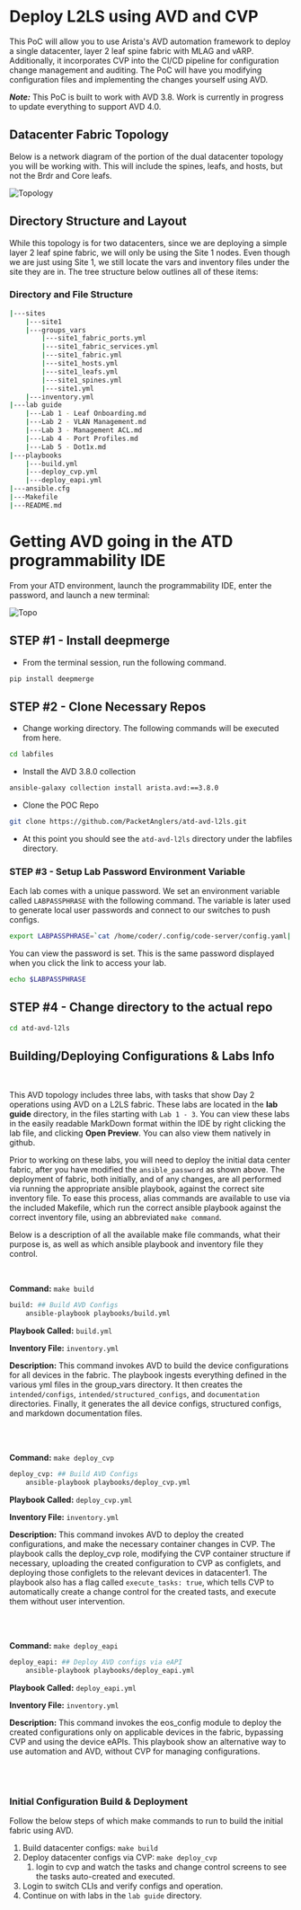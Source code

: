 # Deploy L2LS using AVD and CVP
This PoC will allow you to use Arista's AVD automation framework to deploy a single datacenter, layer 2 leaf spine fabric with MLAG and vARP.  Additionally, it incorporates CVP into the CI/CD pipeline for configuration change management and auditing.  The PoC will have you modifying configuration files and implementing the changes yourself using AVD. 

***Note:*** This PoC is built to work with AVD 3.8.  Work is currently in progress to update everything to support AVD 4.0.

## Datacenter Fabric Topology
Below is a network diagram of the portion of the dual datacenter topology you will be working with.  This will include the spines, leafs, and hosts, but not the Brdr and Core leafs.

![Topology](images/atd-topo-l2ls.png)

## Directory Structure and Layout
While this topology is for two datacenters, since we are deploying a simple layer 2 leaf spine fabric, we will only be using the Site 1 nodes.  Even though we are just using Site 1, we still locate the vars and inventory files under the site they are in.  The tree structure below outlines all of these items:

### Directory and File Structure
```bash
|---sites
    |---site1
	|---groups_vars
	    |---site1_fabric_ports.yml
	    |---site1_fabric_services.yml
	    |---site1_fabric.yml
	    |---site1_hosts.yml
	    |---site1_leafs.yml
	    |---site1_spines.yml
	    |---site1.yml
    |---inventory.yml
|---lab guide
    |---Lab 1 - Leaf Onboarding.md
    |---Lab 2 - VLAN Management.md
    |---Lab 3 - Management ACL.md
    |---Lab 4 - Port Profiles.md
    |---Lab 5 - Dot1x.md
|---playbooks
    |---build.yml
    |---deploy_cvp.yml
    |---deploy_eapi.yml
|---ansible.cfg
|---Makefile
|---README.md
```

# Getting AVD going in the ATD programmability IDE
From your ATD environment, launch the programmability IDE, enter the password, and launch a new terminal:

![Topo](images/programmability_ide.png)

## STEP #1 - Install deepmerge

- From the terminal session, run the following command.

``` bash
pip install deepmerge
```

## STEP #2 - Clone Necessary Repos

- Change working directory. The following commands will be executed from here.

``` bash
cd labfiles
```

- Install the AVD 3.8.0 collection

``` bash
ansible-galaxy collection install arista.avd:==3.8.0
```

- Clone the POC Repo

``` bash
git clone https://github.com/PacketAnglers/atd-avd-l2ls.git
```

- At this point you should see the `atd-avd-l2ls` directory under the labfiles directory.

### STEP #3 - Setup Lab Password Environment Variable

Each lab comes with a unique password. We set an environment variable called `LABPASSPHRASE` with the following command. The variable is later used to generate local user passwords and connect to our switches to push configs.

``` bash
export LABPASSPHRASE=`cat /home/coder/.config/code-server/config.yaml| grep "password:" | awk '{print $2}'`
```

You can view the password is set. This is the same password displayed when you click the link to access your lab.

``` bash
echo $LABPASSPHRASE
```

## STEP #4 - Change directory to the actual repo
``` bash
cd atd-avd-l2ls
```

## Building/Deploying Configurations & Labs Info

<br>

This AVD topology includes three labs, with tasks that show Day 2 operations using AVD on a L2LS fabric.  These labs are located in the **lab guide** directory, in the files starting with `Lab 1 - 3`.  You can view these labs in the easily readable MarkDown format within the IDE by right clicking the lab file, and clicking **Open Preview**.  You can also view them natively in github.

Prior to working on these labs, you will need to deploy the initial data center fabric, after you have modified the `ansible_password` as shown above.  The deployment of fabric, both initially, and of any changes, are all performed via running the appropriate ansible playbook, against the correct site inventory file.  To ease this process, alias commands are available to use via the included Makefile, which run the correct ansible playbook against the correct inventory file, using an abbreviated `make command`.

Below is a description of all the available make file commands, what their purpose is, as well as which ansible playbook and inventory file they control.  

<br>


**Command:**  `make build`

```bash
build: ## Build AVD Configs
	ansible-playbook playbooks/build.yml
```
**Playbook Called:**  `build.yml`

**Inventory File:**  `inventory.yml`

**Description:** This command invokes AVD to build the device configurations for all devices in the fabric.  The playbook ingests everything defined in the various yml files in the group_vars directory.  It then creates the `intended/configs`, `intended/structured_configs`, and `documentation` directories.  Finally, it generates the all device configs, structured configs, and markdown documentation files.

<br>
<br>


**Command:**  `make deploy_cvp`

```bash
deploy_cvp: ## Build AVD Configs
	ansible-playbook playbooks/deploy_cvp.yml
```
**Playbook Called:**  `deploy_cvp.yml`

**Inventory File:**  `inventory.yml`

**Description:** This command invokes AVD to deploy the created configurations, and make the necessary container changes in CVP.  The playbook calls the deploy_cvp role, modifying the CVP container structure if necessary, uploading the created configuration to CVP as configlets, and deploying those configlets to the relevant devices in datacenter1.  The playbook also has a flag called `execute_tasks: true`, which tells CVP to automatically create a change control for the created tasts, and execute them without user intervention.

<br>
<br>


**Command:**  `make deploy_eapi`

```bash
deploy_eapi: ## Deploy AVD configs via eAPI
	ansible-playbook playbooks/deploy_eapi.yml
```
**Playbook Called:**  `deploy_eapi.yml`

**Inventory File:**  `inventory.yml`

**Description:** This command invokes the eos_config module to deploy the created configurations only on applicable devices in the fabric, bypassing CVP and using the device eAPIs.  This playbook show an alternative way to use automation and AVD, without CVP for managing configurations.


<br>
<br>

### Initial Configuration Build & Deployment

Follow the below steps of which make commands to run to build the initial fabric using AVD.

1) Build datacenter configs:  `make build`
5) Deploy datacenter configs via CVP:  `make deploy_cvp`
    1) login to cvp and watch the tasks and change control screens to see the tasks auto-created and executed.
7) Login to switch CLIs and verify configs and operation.
8) Continue on with labs in the `lab guide` directory.
